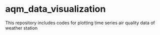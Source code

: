 # aqm_data_visualization
This repository includes codes for plotting time series air quality data of weather station
